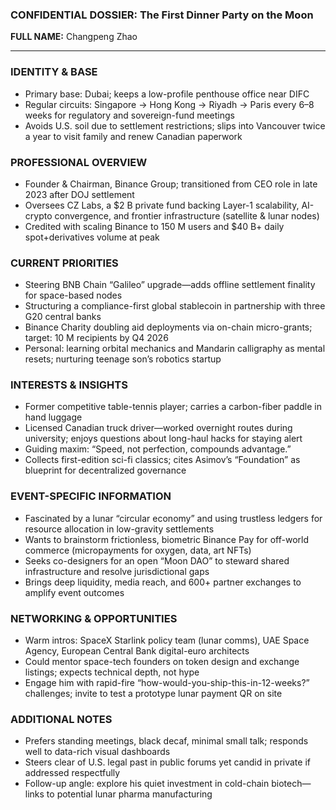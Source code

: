 ### CONFIDENTIAL DOSSIER: The First Dinner Party on the Moon

**FULL NAME:** Changpeng Zhao

---
### IDENTITY & BASE
- Primary base: Dubai; keeps a low-profile penthouse office near DIFC
- Regular circuits: Singapore → Hong Kong → Riyadh → Paris every 6–8 weeks for regulatory and sovereign-fund meetings
- Avoids U.S. soil due to settlement restrictions; slips into Vancouver twice a year to visit family and renew Canadian paperwork

### PROFESSIONAL OVERVIEW
- Founder & Chairman, Binance Group; transitioned from CEO role in late 2023 after DOJ settlement
- Oversees CZ Labs, a $2 B private fund backing Layer-1 scalability, AI-crypto convergence, and frontier infrastructure (satellite & lunar nodes)
- Credited with scaling Binance to 150 M users and $40 B+ daily spot+derivatives volume at peak

### CURRENT PRIORITIES
- Steering BNB Chain “Galileo” upgrade—adds offline settlement finality for space-based nodes
- Structuring a compliance-first global stablecoin in partnership with three G20 central banks
- Binance Charity doubling aid deployments via on-chain micro-grants; target: 10 M recipients by Q4 2026
- Personal: learning orbital mechanics and Mandarin calligraphy as mental resets; nurturing teenage son’s robotics startup

### INTERESTS & INSIGHTS
- Former competitive table-tennis player; carries a carbon-fiber paddle in hand luggage
- Licensed Canadian truck driver—worked overnight routes during university; enjoys questions about long-haul hacks for staying alert
- Guiding maxim: “Speed, not perfection, compounds advantage.”
- Collects first-edition sci-fi classics; cites Asimov’s “Foundation” as blueprint for decentralized governance

### EVENT-SPECIFIC INFORMATION
- Fascinated by a lunar “circular economy” and using trustless ledgers for resource allocation in low-gravity settlements
- Wants to brainstorm frictionless, biometric Binance Pay for off-world commerce (micropayments for oxygen, data, art NFTs)
- Seeks co-designers for an open “Moon DAO” to steward shared infrastructure and resolve jurisdictional gaps
- Brings deep liquidity, media reach, and 600+ partner exchanges to amplify event outcomes

### NETWORKING & OPPORTUNITIES
- Warm intros: SpaceX Starlink policy team (lunar comms), UAE Space Agency, European Central Bank digital-euro architects
- Could mentor space-tech founders on token design and exchange listings; expects technical depth, not hype
- Engage him with rapid-fire “how-would-you-ship-this-in-12-weeks?” challenges; invite to test a prototype lunar payment QR on site

### ADDITIONAL NOTES
- Prefers standing meetings, black decaf, minimal small talk; responds well to data-rich visual dashboards
- Steers clear of U.S. legal past in public forums yet candid in private if addressed respectfully
- Follow-up angle: explore his quiet investment in cold-chain biotech—links to potential lunar pharma manufacturing